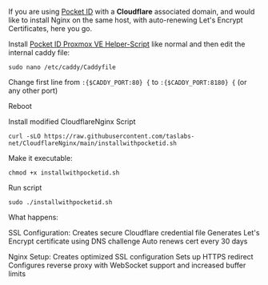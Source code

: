 If you are using [Pocket ID](https://pocket-id.org/) with a **Cloudflare** associated domain, and would like to install Nginx on the same host, with auto-renewing Let's Encrypt Certificates, here you go.


Install [Pocket ID Proxmox VE Helper-Script](https://community-scripts.github.io/ProxmoxVE/scripts?id=pocketid) like normal and then edit the internal caddy file: 
```
sudo nano /etc/caddy/Caddyfile
```
Change first line from `:{$CADDY_PORT:80} {` to `:{$CADDY_PORT:8180} {`  (or any other port)

Reboot

Install modified CloudflareNginx Script 
```
curl -sLO https://raw.githubusercontent.com/taslabs-net/CloudflareNginx/main/installwithpocketid.sh
```

Make it executable: 
```
chmod +x installwithpocketid.sh
```

Run script
```
sudo ./installwithpocketid.sh
```

What happens:  

SSL Configuration:
Creates secure Cloudflare credential file
Generates Let's Encrypt certificate using DNS challenge
Auto renews cert every 30 days

Nginx Setup:
Creates optimized SSL configuration
Sets up HTTPS redirect
Configures reverse proxy with WebSocket support and increased buffer limits
